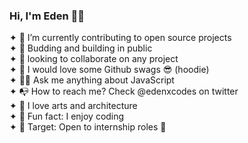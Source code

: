 ### Hi, I'm Eden 🥷🏼

<!--
**edenxcodes/edenxcodes** is a ✨ _special_ ✨ repository because its `README.md` (this file) appears on your GitHub profile.

Here are some ideas to get you started: -->

✦  🚀 I’m currently contributing to open source projects <br>
✦  🌱 Budding and building in public <br>
✦  🤖 looking to collaborate on any project <br>
✦  👀 I would love some Github swags 😎 (hoodie)<br>
✦  👍🏽 Ask me anything about JavaScript <br>
✦  📭 How to reach me? Check @edenxcodes on twitter <br>
✦  💙 I love arts and architecture <br>
✦  🍿 Fun fact: I enjoy coding <br>
✦  🎯 Target: Open to internship roles 🔱

